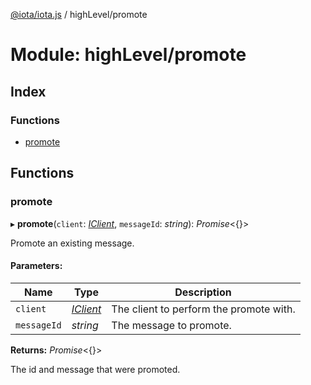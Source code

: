 [@iota/iota.js](../README.md) / highLevel/promote

# Module: highLevel/promote

## Index

### Functions

* [promote](highlevel_promote.md#promote)

## Functions

### promote

▸ **promote**(`client`: [*IClient*](../interfaces/models_iclient.iclient.md), `messageId`: *string*): *Promise*<{}\>

Promote an existing message.

#### Parameters:

Name | Type | Description |
------ | ------ | ------ |
`client` | [*IClient*](../interfaces/models_iclient.iclient.md) | The client to perform the promote with.   |
`messageId` | *string* | The message to promote.   |

**Returns:** *Promise*<{}\>

The id and message that were promoted.
